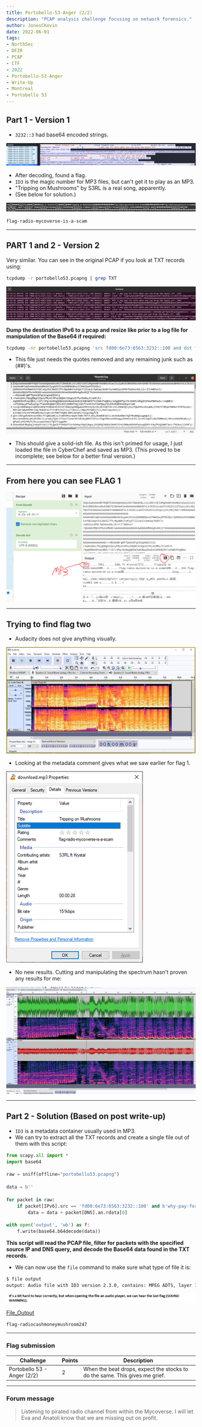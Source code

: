 ```yaml
---
title: Portobello-53-Anger (2/2)
description: "PCAP analysis challenge focusing on network forensics."
author: JonesCKevin
date: 2022-06-01
tags:
- NorthSec
- DFIR
- PCAP
- CTF
- 2022
- Portobello-53-Anger
- Write-Up
- Montreal
- Portobello 53
---
```


## Part 1 - Version 1

- `3232::3` had base64 encoded strings.

![image](1.png)

- After decoding, found a flag.
- `ID3` is the magic number for MP3 files, but can't get it to play as an MP3.
- "Tripping on Mushrooms" by S3RL is a real song, apparently.
- (See below for solution.)

![image](2.png)

```md
flag-radio-mycoverse-is-a-scam
```

---

## PART 1 and 2 - Version 2

Very similar. You can see in the original PCAP if you look at TXT records using:

```bash
tcpdump -r portobello53.pcapng | grep TXT
```

![image](3.png)

**Dump the destination IPv6 to a pcap and resize like prior to a log file for manipulation of the Base64 if required:**

```bash
tcpdump -nr portobello53.pcapng 'src fd00:6e73:6563:3232::100 and dst fd00:6e73:6563:3232::3' | cut -d " " -f 9- | cut -d " " -f –1
```

- This file just needs the quotes removed and any remaining junk such as (##)'s.

![image](4.png)

- This should give a solid-ish file. As this isn't primed for usage, I just loaded the file in CyberChef and saved as MP3. (This proved to be incomplete; see below for a better final version.)

---

## From here you can see FLAG 1

![image](5.png)

---

## Trying to find flag two

- Audacity does not give anything visually.

![image](6.png)

- Looking at the metadata comment gives what we saw earlier for flag 1.

![image](7.png)

- No new results. Cutting and manipulating the spectrum hasn't proven any results for me:

![image](8.png)

---

## Part 2 - Solution (Based on post write-up)

- `ID3` is a metadata container usually used in MP3.
- We can try to extract all the TXT records and create a single file out of them with this script:

```python
from scapy.all import *
import base64

raw = sniff(offline="portobello53.pcapng")

data = b''

for packet in raw:
    if packet[IPv6].src == 'fd00:6e73:6563:3232::100' and b'why-pay-for-bits-when-you-can-drop-the-beats' in packet[DNS].qd.qname and packet[DNS].ancount > 0:
        data = data + packet[DNS].an.rdata[0]

with open('output', 'wb') as f:
    f.write(base64.b64decode(data))
```

**This script will read the PCAP file, filter for packets with the specified source IP and DNS query, and decode the Base64 data found in the TXT records.**
- We can now use the `file` command to make sure what type of file it is:

```bash
$ file output
output: Audio file with ID3 version 2.3.0, contains: MPEG ADTS, layer III, v1, 128 kbps, 48 kHz, JntStereo
```

![image](9.png)

[File_Output](output)

```md
flag-radiocashmoneymushroom247
```

---

### Flag submission

| Challenge                        | Points | Description                                                                 |
|-----------------------------------|--------|-----------------------------------------------------------------------------|
| Portobello 53 - Anger (2/2)      | 2      | When the beat drops, expect the stocks to do the same. This gives me grief. |

---

### Forum message

> Listening to pirated radio channel from within the Mycoverse. I will let Eva and Anatoli know that we are missing out on profit.
